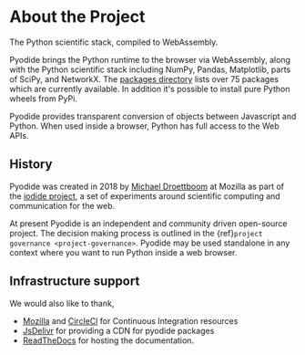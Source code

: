 # About the Project

The Python scientific stack, compiled to WebAssembly.

Pyodide brings the Python runtime to the browser via WebAssembly, along with
the Python scientific stack including NumPy, Pandas, Matplotlib, parts of
SciPy, and NetworkX. The [packages
directory](https://github.com/pyodide/pyodide/tree/master/packages)
lists over 75 packages which are currently available. In addition it's possible
to install pure Python wheels from PyPi.

Pyodide provides transparent conversion of objects between Javascript and
Python. When used inside a browser, Python has full access to the Web APIs.

## History

Pyodide was created in 2018 by [Michael Droettboom](https://github.com/mdboom)
at Mozilla as part of the [iodide project](https://github.com/iodide-project/iodide), a set of experiments around
scientific computing and communication for the web.

At present Pyodide is an independent and community driven open-source project.
The decision making process is outlined in the {ref}`project governance <project-governance>`.
Pyodide may be used standalone in any context where you want to run Python
inside a web browser.

## Infrastructure support

We would also like to thank,
 - [Mozilla](https://www.mozilla.org/en-US/) and
[CircleCl](https://circleci.com/) for Continuous Integration resources
 - [JsDelivr](https://www.jsdelivr.com/) for providing a CDN for pyodide packages
 - [ReadTheDocs](https://readthedocs.org/) for hosting the documentation.
